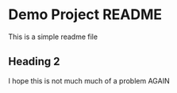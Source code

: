 # Demo Project README

This is a simple readme file

## Heading 2 


I hope this is not much much of a problem AGAIN
